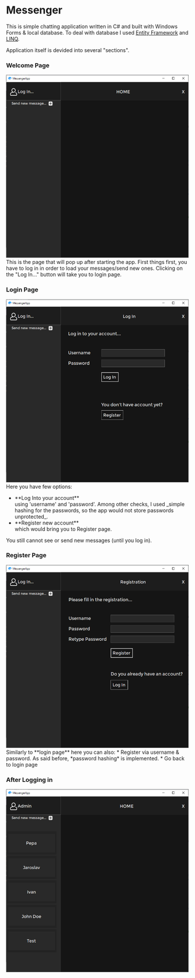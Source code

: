 # Messenger
This is simple chatting application written in C# and built with Windows Forms & local database. To deal with database I used [Entity Framework](https://docs.microsoft.com/en-us/ef/) and [LINQ](https://docs.microsoft.com/en-us/dotnet/csharp/programming-guide/concepts/linq/).

Application itself is devided into several "sections".

### Welcome Page
<img src="https://github.com/xadam1/Messenger/blob/master/Resources/img/default.png" width="500" height="500">
This is the page that will pop up after starting the app. First things first, you have to log in in order to load your messages/send new ones. Clicking on the "Log In..." button will take you to login page.

### Login Page
<img src="https://github.com/xadam1/Messenger/blob/master/Resources/img/login.png" width="500" height="500">
Here you have few options:
<ul>
    <li>**Log Into your account**</li>
    using 'username' and 'password'. Among other checks, I used _simple hashing for the passwords, so the app would not store passwords unprotected_.
    <li>**Register new account**</li>
    which would bring you to Register page.
</ul>
You still cannot see or send new messages (until you log in).

### Register Page
<img src="https://github.com/xadam1/Messenger/blob/master/Resources/img/register.png" width="500" height="500">
Similarly to **login page** here you can also:
* Register
    via username & password. As said before, *password hashing* is implemented.
* Go back to login page

### After Logging in
<img src="https://github.com/xadam1/Messenger/blob/master/Resources/img/logged_in.png" width="500" height="500">
